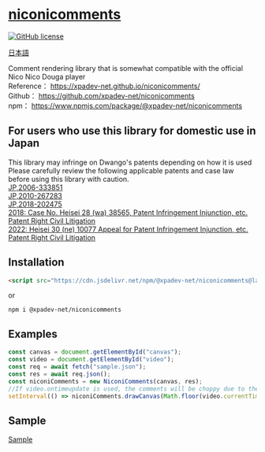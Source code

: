 # [niconicomments](https://xpadev.net/niconicomments/)
[![GitHub license](https://img.shields.io/badge/license-MIT-blue.svg)](https://github.com/xpadev-net/niconicomments/blob/master/LICENSE)

[日本語](https://github.com/xpadev-net/niconicomments/blob/develop/README.ja.md)

Comment rendering library that is somewhat compatible with the official Nico Nico Douga player  
Reference： https://xpadev-net.github.io/niconicomments/  
Github： https://github.com/xpadev-net/niconicomments  
npm： https://www.npmjs.com/package/@xpadev-net/niconicomments

## For users who use this library for domestic use in Japan
This library may infringe on Dwango's patents depending on how it is used  
Please carefully review the following applicable patents and case law before using this library with caution.  
[JP,2006-333851](https://www.j-platpat.inpit.go.jp/c1800/PU/JP-2006-333851/7294651F33633E1EBF3DEC66FAE0ECAD878D19E1829C378FC81D26BBD0A4263B/10/en)  
[JP,2010-267283](https://www.j-platpat.inpit.go.jp/c1800/PU/JP-4734471/9085C128B7ED7D57F6C2F09D9BE4FCB496E638331DB9EC7ADE1E3A44999A3878/15/en)  
[JP,2018-202475](https://www.j-platpat.inpit.go.jp/c1800/PU/JP-6526304/D8AF77CFB92D96C785FEECBD690C53E2F9023F1739E7A5BBDAB588E2ECAC5316/15/en)  
[2018: Case No. Heisei 28 (wa) 38565, Patent Infringement Injunction, etc. Patent Right Civil Litigation](https://www.courts.go.jp/app/files/hanrei_jp/073/088073_hanrei.pdf)  
[2022: Heisei 30 (ne) 10077 Appeal for Patent Infringement Injunction, etc. Patent Right Civil Litigation](https://www.courts.go.jp/app/files/hanrei_jp/418/091418_hanrei.pdf)  

## Installation
```html
<script src="https://cdn.jsdelivr.net/npm/@xpadev-net/niconicomments@latest/dist/bundle.min.js"></script>
```
or
```
npm i @xpadev-net/niconicomments
```

## Examples
```javascript
const canvas = document.getElementById("canvas");
const video = document.getElementById("video");
const req = await fetch("sample.json");
const res = await req.json();
const niconiComments = new NiconiComments(canvas, res);
//If video.ontimeupdate is used, the comments will be choppy due to the small number of calls.
setInterval(() => niconiComments.drawCanvas(Math.floor(video.currentTime * 100)), 10);
```

## Sample
[Sample](https://xpadev-net.github.io/niconicomments/sample/)  
